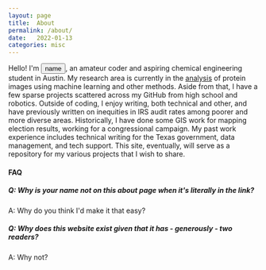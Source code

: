 ```yaml
---
layout: page
title:  About
permalink: /about/
date:   2022-01-13
categories: misc
---
```


Hello! I'm <button id="name" onclick="change()">name</button>, an amateur coder and aspiring chemical engineering student in Austin. My research area is currently in the [analysis](https://www.biorxiv.org/content/10.1101/2021.10.14.464427v1) of protein images using machine learning and other methods. Aside from that, I have a few sparse projects scattered across my GitHub from high school and robotics. Outside of coding, I enjoy writing, both technical and other, and have previously written on inequities in IRS audit rates among poorer and more diverse areas. Historically, I have done some GIS work for mapping election results, working for a congressional campaign. My past work experience includes technical writing for the Texas government, data management, and tech support. This site, eventually, will serve as a repository for my various projects that I wish to share.

#### FAQ

##### Q: Why is your name not on this about page when it's literally in the link?
A: Why do you think I'd make it that easy?

##### Q: Why does this website exist given that it has - generously - two readers?
A: Why not?

<script>
  function change() {
    var b = document.getElementById("name");
    var names = ["ethan", "hazel", "hazelwood", "hjelfman", "wouldn't you like to know?"];
    const newname = names[Math.floor(Math.random() * names.length)];
    b.innerHTML = newname;
  }
</script>
